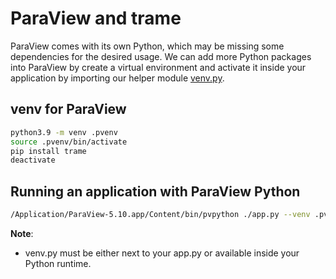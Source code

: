 # ParaView and trame

ParaView comes with its own Python, which may be missing some dependencies for the desired usage.
We can add more Python packages into ParaView by create a virtual environment and activate it inside your application by importing our helper module [venv.py](https://github.com/Kitware/trame-tutorial/blob/master/05_paraview/venv.py).


## venv for ParaView

```bash
python3.9 -m venv .pvenv
source .pvenv/bin/activate
pip install trame
deactivate
```

## Running an application with ParaView Python

```bash
/Application/ParaView-5.10.app/Content/bin/pvpython ./app.py --venv .pvenv
```

**Note**:
 - venv.py must be either next to your app.py or available inside your Python runtime.